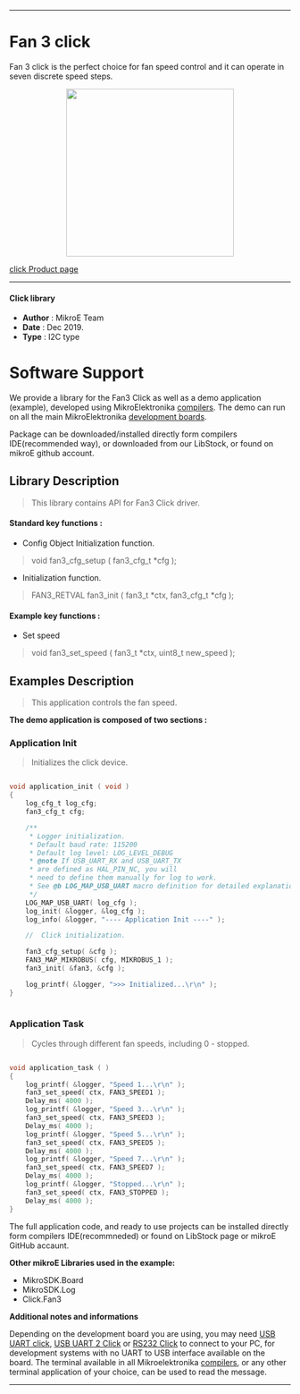 
---
# Fan 3 click

Fan 3 click is the perfect choice for fan speed control and it can operate in seven discrete speed steps.

<p align="center">
  <img src="https://download.mikroe.com/images/click_for_ide/fan3_click.png" height=300px>
</p>

[click Product page](https://www.mikroe.com/fan-3-click)

---


#### Click library 

- **Author**        : MikroE Team
- **Date**          : Dec 2019.
- **Type**          : I2C type


# Software Support

We provide a library for the Fan3 Click 
as well as a demo application (example), developed using MikroElektronika 
[compilers](https://shop.mikroe.com/compilers). 
The demo can run on all the main MikroElektronika [development boards](https://shop.mikroe.com/development-boards).

Package can be downloaded/installed directly form compilers IDE(recommended way), or downloaded from our LibStock, or found on mikroE github account. 

## Library Description

> This library contains API for Fan3 Click driver.

#### Standard key functions :

- Config Object Initialization function.
> void fan3_cfg_setup ( fan3_cfg_t *cfg ); 
 
- Initialization function.
> FAN3_RETVAL fan3_init ( fan3_t *ctx, fan3_cfg_t *cfg );

#### Example key functions :

- Set speed
> void fan3_set_speed ( fan3_t *ctx, uint8_t new_speed );

## Examples Description

> This application controls the fan speed.

**The demo application is composed of two sections :**

### Application Init 

> Initializes the click device.

```c

void application_init ( void )
{
    log_cfg_t log_cfg;
    fan3_cfg_t cfg;

    /** 
     * Logger initialization.
     * Default baud rate: 115200
     * Default log level: LOG_LEVEL_DEBUG
     * @note If USB_UART_RX and USB_UART_TX 
     * are defined as HAL_PIN_NC, you will 
     * need to define them manually for log to work. 
     * See @b LOG_MAP_USB_UART macro definition for detailed explanation.
     */
    LOG_MAP_USB_UART( log_cfg );
    log_init( &logger, &log_cfg );
    log_info( &logger, "---- Application Init ----" );

    //  Click initialization.

    fan3_cfg_setup( &cfg );
    FAN3_MAP_MIKROBUS( cfg, MIKROBUS_1 );
    fan3_init( &fan3, &cfg );

    log_printf( &logger, ">>> Initialized...\r\n" );
}
  
```

### Application Task

> Cycles through different fan speeds, including 0 - stopped.

```c

void application_task ( )
{
    log_printf( &logger, "Speed 1...\r\n" );
    fan3_set_speed( ctx, FAN3_SPEED1 );
    Delay_ms( 4000 );
    log_printf( &logger, "Speed 3...\r\n" );
    fan3_set_speed( ctx, FAN3_SPEED3 );
    Delay_ms( 4000 );
    log_printf( &logger, "Speed 5...\r\n" );
    fan3_set_speed( ctx, FAN3_SPEED5 );
    Delay_ms( 4000 );
    log_printf( &logger, "Speed 7...\r\n" );
    fan3_set_speed( ctx, FAN3_SPEED7 );
    Delay_ms( 4000 );
    log_printf( &logger, "Stopped...\r\n" );
    fan3_set_speed( ctx, FAN3_STOPPED );
    Delay_ms( 4000 );
}

```

The full application code, and ready to use projects can be  installed directly form compilers IDE(recommneded) or found on LibStock page or mikroE GitHub accaunt.

**Other mikroE Libraries used in the example:** 

- MikroSDK.Board
- MikroSDK.Log
- Click.Fan3

**Additional notes and informations**

Depending on the development board you are using, you may need 
[USB UART click](https://shop.mikroe.com/usb-uart-click), 
[USB UART 2 Click](https://shop.mikroe.com/usb-uart-2-click) or 
[RS232 Click](https://shop.mikroe.com/rs232-click) to connect to your PC, for 
development systems with no UART to USB interface available on the board. The 
terminal available in all Mikroelektronika 
[compilers](https://shop.mikroe.com/compilers), or any other terminal application 
of your choice, can be used to read the message.



---
